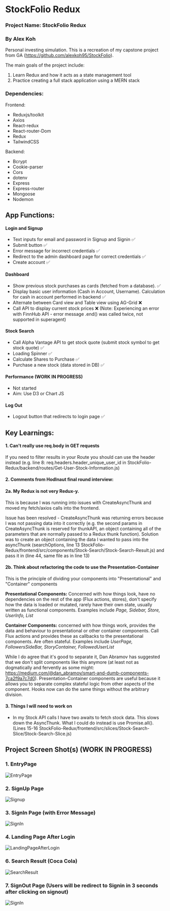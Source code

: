 
# StockFolio Redux

### Project Name: StockFolio Redux

### By Alex Koh

Personal investing simulation. This is a recreation of my capstone project from GA (https://github.com/alexkoh95/StockFolio). 

The main goals of the project include:
1. Learn Redux and how it acts as a state management tool
2. Practice creating a full stack application using a MERN stack

### Dependencies:

Frontend:
- Reduxjs/toolkit
- Axios
- React-redux
- React-router-Dom
- Redux
- TailwindCSS

Backend:
- Bcrypt
- Cookie-parser
- Cors
- dotenv
- Express
- Express-router
- Mongoose
- Nodemon

## App Functions:

#### Login and Signup
- Text inputs for email and password in Signup and Signin ✅
- Submit button ✅
- Error message for incorrect credentials ✅
- Redirect to the admin dashboard page for correct credentials ✅
- Create account ✅

#### Dashboard
- Show previous stock purchases as cards (fetched from a database). ✅
- Display basic user information (Cash in Account, Username). Calculation for cash in account performed in backend ✅
- Alternate between Card view and Table view using AG-Grid ❌
- Call API to display current stock prices  ❌ (Note: Experiencing an error with FinnHub API - error message .end() was called twice, not supported in superagent)

#### Stock Search
- Call Alpha Vantage API to get stock quote (submit stock symbol to get stock quote) ✅
- Loading Spinner ✅
- Calculate Shares to Purchase ✅
- Purchase a new stock (data stored in DB) ✅


#### Performance (WORK IN PROGRESS)
- Not started 
- Aim: Use D3 or Chart JS 

#### Log Out
- Logout button that redirects to login page ✅

## Key Learnings:

#### 1. Can't really use req.body in GET requests
If you need to filter results in your Route you should can use the header instead (e.g. line 8: req.headers.header_unique_user_id in StockFolio-Redux/backend/routes/Get-User-Stock-Information.js)

#### 2. Comments from Hodlnaut final round interview:

#### 2a. My Redux is not very Redux-y. 
This is because I was running into issues with CreateAsyncThunk and moved my fetch/axios calls into the frontend. 

Issue has been resolved - CreateAsyncThunk was returning errors because I was not passing data into it correctly (e.g. the second params in CreateAsyncThunk is reserved for thunkAPI, an object containing all of the parameters that are normally passed to a Redux thunk function). Solution was to create an object containing the data I wanted to pass into the asyncThunk (searchOptions, line 13 StockFolio-Redux/frontend/src/components/Stock-Search/Stock-Search-Result.js) and pass it in (line 44, same file as in line 13) 

#### 2b. Think about refactoring the code to use the Presentation-Container

This is the principle of dividing your components into "Presentational" and "Container" components

**Presentational Components:** Concerned with how things look, have no dependencies on the rest of the app (Flux actions, stores), don't specify how the data is loaded or mutated, rarely have their own state, usually written as functional components. Examples include _Page, Sidebar, Store, UserInfo, List_

**Container Components:** concerned with how things work, provides the data and behaviour to presentational or other container components. Call Flux actions and provides these as callbacks to the presentational components. Are often stateful. Examples include _UserPage, FollowersSideBar, StoryContainer, FollowedUserList_

While I do agree that it's good to separate it, Dan Abramov has suggested that we don't split components like this anymore (at least not as dogmatically and fervently as some might: https://medium.com/@dan_abramov/smart-and-dumb-components-7ca2f9a7c7d0). Presentation-Container components are useful because it allows you to separate complex stateful logic from other aspects of the component. Hooks now can do the same things without the arbitrary division. 

#### 3. Things I will need to work on 
- In my Stock API calls I have two awaits to fetch stock data. This slows down the AsyncThunk. What I could do instead is use Promise.all(). (Lines 15-16 StockFolio-Redux/frontend/src/slices/Stock-Search-Slice/Stock-Search-Slice.js)



## Project Screen Shot(s) (WORK IN PROGRESS)

### 1. EntryPage
![EntryPage](https://imgur.com/NeDipDR.jpg)


### 2. SignUp Page
![Signup](https://imgur.com/xcRE8Rf.jpg)

### 3. SignIn Page (with Error Message)
![SignIn](https://imgur.com/DA5O4hB.jpg)

### 4. Landing Page After Login
![LandingPageAfterLogin](https://imgur.com/gWH5Fmw.jpg)

### 6. Search Result (Coca Cola)
![SearchResult](https://imgur.com/3N1cHGo.jpg)

### 7. SignOut Page (Users will be redirect to Signin in 3 seconds after clicking on signout)
![SignIn](https://imgur.com/5WLflM4.jpg)

